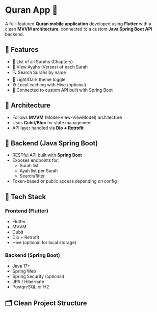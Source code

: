 # Quran App 📖

A full-featured **Quran mobile application** developed using **Flutter** with a clean **MVVM architecture**, connected to a custom **Java Spring Boot API** backend.

## 🕌 Features

- 🧾 List of all Surahs (Chapters)
- 📜 View Ayahs (Verses) of each Surah
- 🔍 Search Surahs by name
- 🌙 Light/Dark theme toggle
- ⚙️ Local caching with Hive (optional)
- 📡 Connected to custom API built with Spring Boot

## 🧠 Architecture

- Follows **MVVM** (Model-View-ViewModel) architecture
- Uses **Cubit/Bloc** for state management
- API layer handled via **Dio + Retrofit**

## 🔧 Backend (Java Spring Boot)

- RESTful API built with **Spring Boot**
- Exposes endpoints for:
  - Surah list
  - Ayah list per Surah
  - Search/filter
- Token-based or public access depending on config

## 🧰 Tech Stack

### Frontend (Flutter)
- Flutter
- MVVM
- Cubit
- Dio + Retrofit
- Hive (optional for local storage)

### Backend (Spring Boot)
- Java 17+
- Spring Web
- Spring Security (optional)
- JPA / Hibernate
- PostgreSQL or H2

## 🗂️ Clean Project Structure


